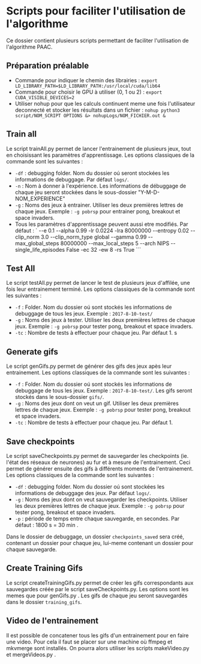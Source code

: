 # Scripts pour faciliter l'utilisation de l'algorithme
Ce dossier contient plusieurs scripts permettant de faciliter l'utilisation de l'algorithme PAAC.

## Préparation préalable
* Commande pour indiquer le chemin des librairies : ``` export LD_LIBRARY_PATH=$LD_LIBRARY_PATH:/usr/local/cuda/lib64 ```
* Commande pour choisir le GPU à utiliser (0, 1 ou 2) : ``` export CUDA_VISIBLE_DEVICES=2 ```
* Utiliser nohup pour que les calculs continuent meme une fois l'utilisateur deconnecté et stocker les résultats dans un fichier : ``` nohup python3 script/NOM_SCRIPT OPTIONS &> nohupLogs/NOM_FICHIER.out & ```

## Train all
Le script trainAll.py permet de lancer l'entrainement de plusieurs jeux, tout en choisissant les paramètres d'apprentissage. Les options classiques de la commande sont les suivantes :
* ``` -df ``` : debugging folder. Nom du dossier oú seront stockées les informations de debuggage. Par défaut ```logs/```.
* ``` -n ``` : Nom à donner à l'expérience. Les informations de débuggage de chaque jeu seront stockées dans le sous-dossier "Y-M-D-NOM_EXPERIENCE"
* ``` -g ``` : Noms des jeux à entrainer. Utiliser les deux premières lettres de chaque jeux. Exemple : ```-g pobrsp``` pour entrainer pong, breakout et space invaders.
* Tous les paramètres d'apprentissage peuvent aussi etre modifiés. Par défaut :
 ` --e 0.1 --alpha 0.99 -lr 0.0224 -lra 80000000 --entropy 0.02 --clip_norm 3.0 --clip_norm_type global --gamma 0.99 --max_global_steps 80000000 --max_local_steps 5 --arch NIPS --single_life_episodes False -ec 32 -ew 8 -rs True ```

## Test All
Le script testAll.py permet de lancer le test de plusieurs jeux d'affilée, une fois leur entrainement terminé. Les options classiques de la commande sont les suivantes :
* ``` -f ``` : Folder. Nom du dossier oú sont stockés les informations de debuggage de tous les jeux. Exemple : ```2017-8-10-test/```
* ``` -g ``` : Noms des jeux à tester. Utiliser les deux premières lettres de chaque jeux. Exemple : ```-g pobrsp``` pour tester pong, breakout et space invaders.
* ``` -tc ``` : Nombre de tests à effectuer pour chaque jeu. Par défaut 1.
s

## Generate gifs
Le script genGifs.py permet de générer des gifs des jeux apès leur entrainement. Les options classiques de la commande sont les suivantes :
* ``` -f ``` : Folder. Nom du dossier oú sont stockés les informations de debuggage de tous les jeux. Exemple : ```2017-8-10-test/```. Les gifs seront stockés dans le sous-dossier ```gifs/```.
* ``` -g ``` : Noms des jeux dont on veut un gif. Utiliser les deux premières lettres de chaque jeux. Exemple : ```-g pobrsp``` pour tester pong, breakout et space invaders.
* ``` -tc ``` : Nombre de tests à effectuer pour chaque jeu. Par défaut 1.

## Save checkpoints
Le script saveCheckpoints.py permet de sauvegarder les checkpoints (ie. l'état des réseaux de neurones) au fur et à mesure de l'entrainement. Ceci permet de générer ensuite des gifs à différents moments de l'entrainement. Les options classiques de la commande sont les suivantes :
* ``` -df ``` : debugging folder. Nom du dossier oú sont stockées les informations de debuggage des jeux. Par défaut ```logs/```.
* ``` -g ``` : Noms des jeux dont on veut sauvegarder les checkpoints. Utiliser les deux premières lettres de chaque jeux. Exemple : ```-g pobrsp``` pour tester pong, breakout et space invaders.
* ``` -p ``` : période de temps entre chaque sauvegarde, en secondes. Par défaut : 1800 s = 30 min .

Dans le dossier de debuggage, un dossier ```checkpoints_saved``` sera créé, contenant un dossier pour chaque jeu, lui-meme contenant un dossier pour chaque sauvegarde.

## Create Training Gifs
Le script createTrainingGifs.py permet de créer les gifs correspondants aux sauvegardes créée par le script saveCheckpoints.py. Les options sont les memes que pour genGifs.py . Les gifs de chaque jeu seront sauvegardés dans le dossier ```training_gifs```.

## Video de l'entrainement
Il est possible de concatener tous les gifs d'un entrainement pour en faire une video. Pour cela il faut se placer sur une machine où ffmpeg et mkvmerge sont installés. On pourra alors utiliser les scripts makeVideo.py et mergeVideos.py .
